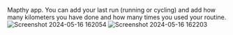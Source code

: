 Mapthy app.
You can add your last run (running or cycling) and add how many kilometers you have done and how many times you used your routine.
![Screenshot 2024-05-16 162054](https://github.com/LukaKljecanin/Maps/assets/134237820/5cd1bf22-7eab-4331-b30d-4618a48540bd)
![Screenshot 2024-05-16 162203](https://github.com/LukaKljecanin/Maps/assets/134237820/77398f62-78fb-418a-8418-ea6c0568a3c8)
